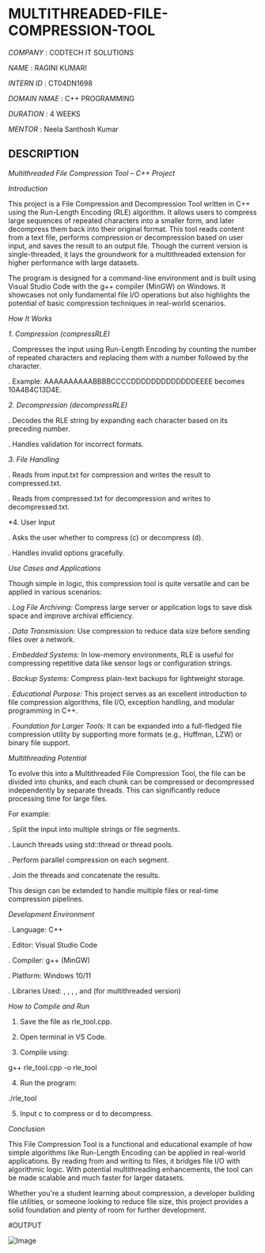 # MULTITHREADED-FILE-COMPRESSION-TOOL

*COMPANY* : CODTECH IT SOLUTIONS

*NAME* : RAGINI KUMARI

*INTERN ID* : CT04DN1698

*DOMAIN NMAE* : C++ PROGRAMMING

*DURATION* : 4 WEEKS

*MENTOR* : Neela Santhosh Kumar

## DESCRIPTION ##

*Multithreaded File Compression Tool – C++ Project*

*Introduction*

This project is a File Compression and Decompression Tool written in C++ using the Run-Length Encoding (RLE) algorithm. It allows users to compress large sequences of repeated characters into a smaller form, and later decompress them back into their original format. This tool reads content from a text file, performs compression or decompression based on user input, and saves the result to an output file. Though the current version is single-threaded, it lays the groundwork for a multithreaded extension for higher performance with large datasets.

The program is designed for a command-line environment and is built using Visual Studio Code with the g++ compiler (MinGW) on Windows. It showcases not only fundamental file I/O operations but also highlights the potential of basic compression techniques in real-world scenarios.

*How It Works*

*1. Compression (compressRLE)*

  . Compresses the input using Run-Length Encoding by counting the number of repeated characters and replacing them with a number followed by the character.

  . Example: AAAAAAAAAABBBBCCCCDDDDDDDDDDDDDEEEE becomes 10A4B4C13D4E.

*2. Decompression (decompressRLE)*

  . Decodes the RLE string by expanding each character based on its preceding number.

.  Handles validation for incorrect formats.

*3. File Handling*

  . Reads from input.txt for compression and writes the result to compressed.txt.

  . Reads from compressed.txt for decompression and writes to decompressed.txt.

*4. User Input

  . Asks the user whether to compress (c) or decompress (d).

  . Handles invalid options gracefully.

*Use Cases and Applications* 

Though simple in logic, this compression tool is quite versatile and can be applied in various scenarios:

*. Log File Archiving:* Compress large server or application logs to save disk space and improve archival efficiency.

*. Data Transmission:* Use compression to reduce data size before sending files over a network.

*. Embedded Systems:* In low-memory environments, RLE is useful for compressing repetitive data like sensor logs or configuration strings.

*. Backup Systems:* Compress plain-text backups for lightweight storage.

*. Educational Purpose:* This project serves as an excellent introduction to file compression algorithms, file I/O, exception handling, and modular programming in C++.

*. Foundation for Larger Tools:* It can be expanded into a full-fledged file compression utility by supporting more formats (e.g., Huffman, LZW) or binary file support.

*Multithreading Potential*

To evolve this into a Multithreaded File Compression Tool, the file can be divided into chunks, and each chunk can be compressed or decompressed independently by separate threads. This can significantly reduce processing time for large files.

For example:

. Split the input into multiple strings or file segments.

. Launch threads using std::thread or thread pools.

. Perform parallel compression on each segment.

. Join the threads and concatenate the results.

This design can be extended to handle multiple files or real-time compression pipelines.

*Development Environment*

. Language: C++

. Editor: Visual Studio Code

. Compiler: g++ (MinGW)

. Platform: Windows 10/11

. Libraries Used: <iostream>, <fstream>, <string>, <cctype>, and (for multithreaded version) <thread>

*How to Compile and Run*

1. Save the file as rle_tool.cpp.

2. Open terminal in VS Code.

3. Compile using:

g++ rle_tool.cpp -o rle_tool

4. Run the program:

./rle_tool

5. Input c to compress or d to decompress.

*Conclusion*

This File Compression Tool is a functional and educational example of how simple algorithms like Run-Length Encoding can be applied in real-world applications. By reading from and writing to files, it bridges file I/O with algorithmic logic. With potential multithreading enhancements, the tool can be made scalable and much faster for larger datasets.

Whether you're a student learning about compression, a developer building file utilities, or someone looking to reduce file size, this project provides a solid foundation and plenty of room for further development.

#OUTPUT

![Image](https://github.com/user-attachments/assets/324f5403-3d3c-4da4-b013-067442a6d378)

